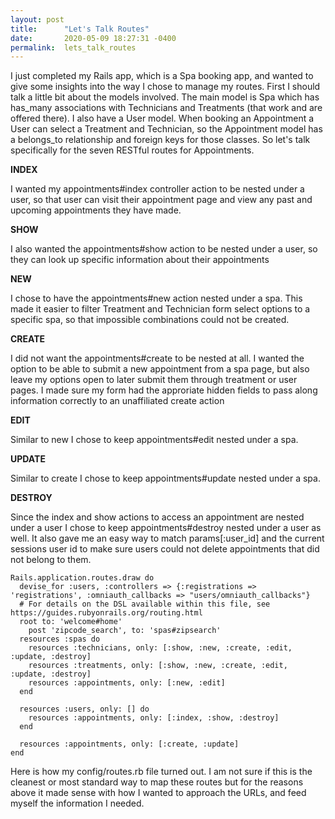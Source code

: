 ```yaml
---
layout: post
title:      "Let's Talk Routes"
date:       2020-05-09 18:27:31 -0400
permalink:  lets_talk_routes
---
```



I just completed my Rails app, which is a Spa booking app, and wanted to give some insights into the way I chose to manage my routes. First I should talk a little bit about the models involved. The main model is Spa which has has_many associations with Technicians and Treatments (that work and are offered there). I also have a User model. When booking an Appointment a User can select a Treatment and Technician, so the Appointment model has a belongs_to relationship and foreign keys for those classes. So let's talk specifically for the seven RESTful routes for Appointments.

**INDEX**

I wanted my appointments#index controller action to be nested under a user, so that user can visit their appointment page and view any past and upcoming appointments they have made.

**SHOW**

I also wanted the appointments#show action to be nested under a user, so they can look up specific information about their appointments

**NEW**

I chose to have the appointments#new action nested under a spa. This made it easier to filter Treatment and Technician form select options to a specific spa, so that impossible combinations could not be created. 

**CREATE**

I did not want the appointments#create to be nested at all. I wanted the option to be able to submit a new appointment from a spa page, but also leave my options open to later submit them through treatment or user pages. I made sure my form had the approriate hidden fields to pass along information correctly to an unaffiliated create action

**EDIT**

Similar to new I chose to keep appointments#edit nested under a spa.

**UPDATE**

Similar to create I chose to keep appointments#update nested under a spa.

**DESTROY**

Since the index and show actions to access an appointment are nested under a user I chose to keep appointments#destroy nested under a user as well. It also gave me an easy way to match params[:user_id] and the current sessions user id to make sure users could not delete appointments that did not belong to them.

```
Rails.application.routes.draw do
  devise_for :users, :controllers => {:registrations => 'registrations', :omniauth_callbacks => "users/omniauth_callbacks"}
  # For details on the DSL available within this file, see https://guides.rubyonrails.org/routing.html
  root to: 'welcome#home'
    post 'zipcode_search', to: 'spas#zipsearch'
  resources :spas do
    resources :technicians, only: [:show, :new, :create, :edit, :update, :destroy]
    resources :treatments, only: [:show, :new, :create, :edit, :update, :destroy]
    resources :appointments, only: [:new, :edit]
  end

  resources :users, only: [] do
    resources :appointments, only: [:index, :show, :destroy]
  end

  resources :appointments, only: [:create, :update]
end
```

Here is how my config/routes.rb file turned out. I am not sure if this is the cleanest or most standard way to map these routes but for the reasons above it made sense with how I wanted to approach the URLs, and feed myself the information I needed. 

